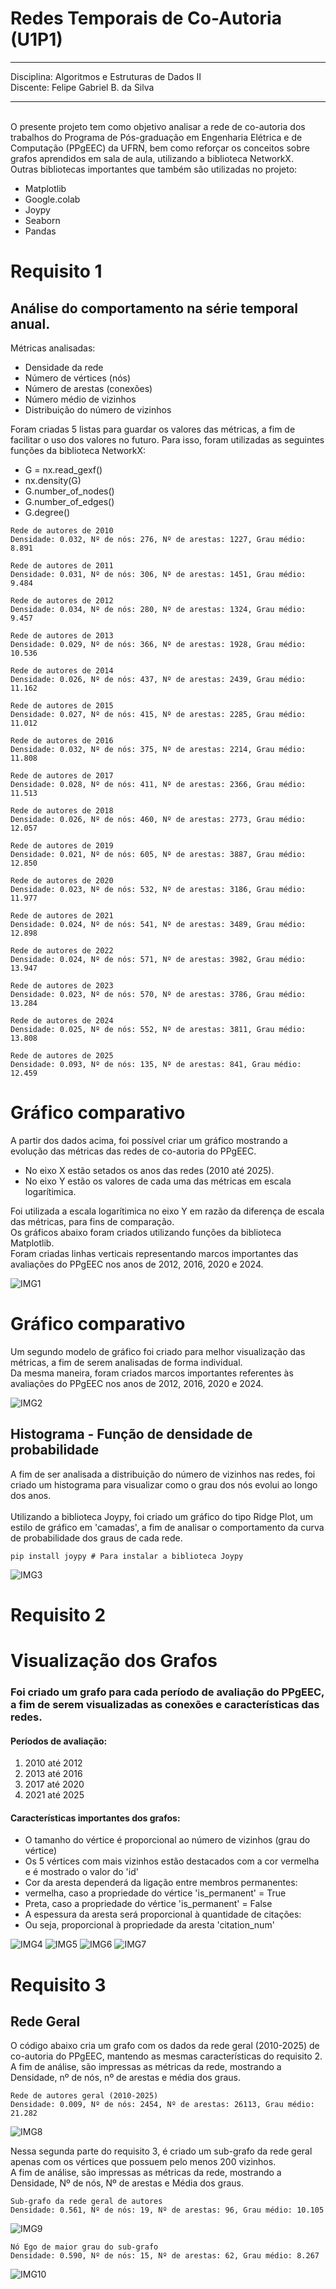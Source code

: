 # Redes Temporais de Co-Autoria (U1P1)
---
Disciplina: Algoritmos e Estruturas de Dados II
</br>Discente: Felipe Gabriel B. da Silva

---
</br>
O presente projeto tem como objetivo analisar a rede de co-autoria dos trabalhos do Programa de Pós-graduação em Engenharia Elétrica e de Computação (PPgEEC) da UFRN, bem como reforçar os conceitos sobre grafos aprendidos em sala de aula, utilizando a biblioteca NetworkX. 
</br>
Outras bibliotecas importantes que também são utilizadas no projeto:

*   Matplotlib
*   Google.colab
*   Joypy
*   Seaborn
*   Pandas

# Requisito 1
## Análise do comportamento na série temporal anual.
Métricas analisadas:
*   Densidade da rede 
*   Número de vértices (nós)
*   Número de arestas (conexões)
*   Número médio de vizinhos
*   Distribuição do número de vizinhos

Foram criadas 5 listas para guardar os valores das métricas, a fim de facilitar o uso dos valores no futuro. Para isso, foram utilizadas as seguintes funções da biblioteca NetworkX:
*   G = nx.read_gexf()
*   nx.density(G)
*   G.number_of_nodes()
*   G.number_of_edges()
*   G.degree()

```
Rede de autores de 2010
Densidade: 0.032, Nº de nós: 276, Nº de arestas: 1227, Grau médio: 8.891

Rede de autores de 2011
Densidade: 0.031, Nº de nós: 306, Nº de arestas: 1451, Grau médio: 9.484

Rede de autores de 2012
Densidade: 0.034, Nº de nós: 280, Nº de arestas: 1324, Grau médio: 9.457

Rede de autores de 2013
Densidade: 0.029, Nº de nós: 366, Nº de arestas: 1928, Grau médio: 10.536

Rede de autores de 2014
Densidade: 0.026, Nº de nós: 437, Nº de arestas: 2439, Grau médio: 11.162

Rede de autores de 2015
Densidade: 0.027, Nº de nós: 415, Nº de arestas: 2285, Grau médio: 11.012

Rede de autores de 2016
Densidade: 0.032, Nº de nós: 375, Nº de arestas: 2214, Grau médio: 11.808

Rede de autores de 2017
Densidade: 0.028, Nº de nós: 411, Nº de arestas: 2366, Grau médio: 11.513

Rede de autores de 2018
Densidade: 0.026, Nº de nós: 460, Nº de arestas: 2773, Grau médio: 12.057

Rede de autores de 2019
Densidade: 0.021, Nº de nós: 605, Nº de arestas: 3887, Grau médio: 12.850

Rede de autores de 2020
Densidade: 0.023, Nº de nós: 532, Nº de arestas: 3186, Grau médio: 11.977

Rede de autores de 2021
Densidade: 0.024, Nº de nós: 541, Nº de arestas: 3489, Grau médio: 12.898

Rede de autores de 2022
Densidade: 0.024, Nº de nós: 571, Nº de arestas: 3982, Grau médio: 13.947

Rede de autores de 2023
Densidade: 0.023, Nº de nós: 570, Nº de arestas: 3786, Grau médio: 13.284

Rede de autores de 2024
Densidade: 0.025, Nº de nós: 552, Nº de arestas: 3811, Grau médio: 13.808

Rede de autores de 2025
Densidade: 0.093, Nº de nós: 135, Nº de arestas: 841, Grau médio: 12.459
```
# Gráfico comparativo
A partir dos dados acima, foi possível criar um gráfico mostrando a evolução das métricas das redes de co-autoria do PPgEEC.
*   No eixo X estão setados os anos das redes (2010 até 2025).
*   No eixo Y estão os valores de cada uma das métricas em escala logarítimica.

Foi utilizada a escala logarítimica no eixo Y em razão da diferença de escala das métricas, para fins de comparação.
</br>Os gráficos abaixo foram criados utilizando funções da biblioteca Matplotlib.
</br>Foram criadas linhas verticais representando marcos importantes das avaliações do PPgEEC nos anos de 2012, 2016, 2020 e 2024.

![IMG1](https://github.com/user-attachments/assets/bc359221-31c8-4f83-93de-459ec570c0c1)

# Gráfico comparativo
Um segundo modelo de gráfico foi criado para melhor visualização das métricas, a fim de serem analisadas de forma individual.
</br>Da mesma maneira, foram criados marcos importantes referentes às avaliações do PPgEEC nos anos de 2012, 2016, 2020 e 2024.

![IMG2](https://github.com/user-attachments/assets/21f5e7c5-a92a-44fc-8cbb-d2ae2a06c0c1)

## Histograma - Função de densidade de probabilidade
A fim de ser analisada a distribuição do número de vizinhos nas redes, foi criado um histograma para visualizar como o grau dos nós evolui ao longo dos anos.
</br>
</br>Utilizando a biblioteca Joypy, foi criado um gráfico do tipo Ridge Plot, um estilo de gráfico em 'camadas', a fim de analisar o comportamento da curva de probabilidade dos graus de cada rede.

```
pip install joypy # Para instalar a biblioteca Joypy
```

![IMG3](https://github.com/user-attachments/assets/35c88232-1395-44e5-ad8e-3e76a181065c)

# Requisito 2
# Visualização dos Grafos
### Foi criado um grafo para cada período de avaliação do PPgEEC, a fim de serem visualizadas as conexões e características das redes.
#### Períodos de avaliação:


1.   2010 até 2012
2.   2013 até 2016
3.   2017 até 2020
4.   2021 até 2025

#### Características importantes dos grafos:
- O tamanho do vértice é proporcional ao número de vizinhos (grau do vértice)
- Os 5 vértices com mais vizinhos estão destacados com a cor vermelha e é mostrado o valor do 'id'
- Cor da aresta dependerá da ligação entre membros permanentes:
 - vermelha, caso a propriedade do vértice 'is_permanent' = True
 - Preta, caso a propriedade do vértice 'is_permanent' = False
- A espessura da aresta será proporcional à quantidade de citações:
 - Ou seja, proporcional à propriedade da aresta 'citation_num'

![IMG4](https://github.com/user-attachments/assets/76eb2a53-2633-44d1-b596-0da38485a3b8)
![IMG5](https://github.com/user-attachments/assets/dd8d27a3-6f32-4d8e-9034-4cdf323ab713)
![IMG6](https://github.com/user-attachments/assets/c0f89729-9c2f-4aa1-80c5-3613a38b8577)
![IMG7](https://github.com/user-attachments/assets/89e3e9cc-322b-4e8f-8d21-575360ce3a62)

# Requisito 3
## Rede Geral
O código abaixo cria um grafo com os dados da rede geral (2010-2025) de co-autoria do PPgEEC, mantendo as mesmas características do requisito 2. 
A fim de análise, são impressas as métricas da rede, mostrando a Densidade, nº de  nós, nº de arestas e média dos graus.

```
Rede de autores geral (2010-2025)
Densidade: 0.009, Nº de nós: 2454, Nº de arestas: 26113, Grau médio: 21.282
```
![IMG8](https://github.com/user-attachments/assets/1b75bed0-c4f5-480d-8eea-566807079401)

Nessa segunda parte do requisito 3, é criado um sub-grafo da rede geral apenas com os vértices que possuem pelo menos 200 vizinhos. 
</br>A fim de análise, são impressas as métricas da rede, mostrando a Densidade, Nº de  nós, Nº de arestas e Média dos graus.

```
Sub-grafo da rede geral de autores
Densidade: 0.561, Nº de nós: 19, Nº de arestas: 96, Grau médio: 10.105
```
![IMG9](https://github.com/user-attachments/assets/e9e3ee51-542e-4431-9074-f0e160b5d337)

```
Nó Ego de maior grau do sub-grafo
Densidade: 0.590, Nº de nós: 15, Nº de arestas: 62, Grau médio: 8.267
```
![IMG10](https://github.com/user-attachments/assets/7f7bd2b0-15d3-436a-8d7f-64245cbed041)

